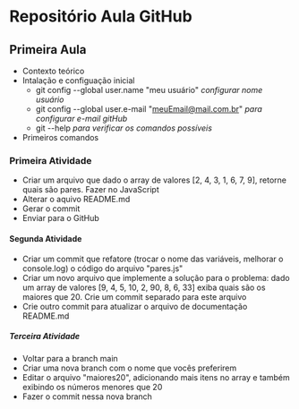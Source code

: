 # Repositório Aula GitHub 
## Primeira Aula

- Contexto teórico
- Intalação e configuação inicial
   - git config --global user.name "meu usuário" _configurar nome usuário_
   - git config --global user.e-mail "meuEmail@mail.com.br"  _para configurar e-mail gitHub_ 
   - git --help _para verificar os comandos possíveis_
- Primeiros comandos

### Primeira Atividade
- Criar um arquivo que dado o array de valores [2, 4, 3, 1, 6, 7, 9], retorne quais são pares. Fazer no JavaScript
- Alterar o aquivo README.md
- Gerar o commit
- Enviar para o GitHub

#### Segunda Atividade
- Criar um commit que refatore (trocar o nome das variáveis, melhorar o console.log) o código do arquivo "pares.js"
- Criar um novo arquivo que implemente a solução para o problema: dado um array de valores [9, 4, 5, 10, 2, 90, 8, 6, 33] exiba quais são os maiores que 20. Crie um commit separado para este arquivo
- Crie outro commit para atualizar o arquivo de documentação README.md

##### Terceira Atividade
- Voltar para a branch main
- Criar uma nova branch com o nome que vocês preferirem
- Editar o arquivo "maiores20", adicionando mais itens no array e também exibindo os números menores que 20
- Fazer o commit nessa nova branch